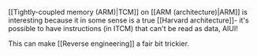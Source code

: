 [[Tightly-coupled memory (ARM)|TCM]] on [[ARM (architecture)|ARM]] is interesting because it in some sense is a true [[Harvard architecture]]- it's possible to have instructions (in ITCM) that can't be read as data, AIUI!

This can make [[Reverse engineering]] a fair bit trickier.